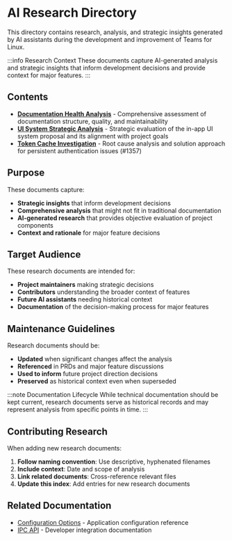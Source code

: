 # AI Research Directory

This directory contains research, analysis, and strategic insights generated by AI assistants during the development and improvement of Teams for Linux.

:::info Research Context
These documents capture AI-generated analysis and strategic insights that inform development decisions and provide context for major features.
:::

## Contents

- **[Documentation Health Analysis](documentation-health-analysis.md)** - Comprehensive assessment of documentation structure, quality, and maintainability
- **[UI System Strategic Analysis](ui-system-strategic-analysis.md)** - Strategic evaluation of the in-app UI system proposal and its alignment with project goals
- **[Token Cache Investigation](token-cache-authentication-investigation.md)** - Root cause analysis and solution approach for persistent authentication issues (#1357)

## Purpose

These documents capture:

- **Strategic insights** that inform development decisions
- **Comprehensive analysis** that might not fit in traditional documentation  
- **AI-generated research** that provides objective evaluation of project components
- **Context and rationale** for major feature decisions

## Target Audience

These research documents are intended for:

- **Project maintainers** making strategic decisions
- **Contributors** understanding the broader context of features
- **Future AI assistants** needing historical context
- **Documentation** of the decision-making process for major features

## Maintenance Guidelines

Research documents should be:

- **Updated** when significant changes affect the analysis
- **Referenced** in PRDs and major feature discussions
- **Used to inform** future project direction decisions
- **Preserved** as historical context even when superseded

:::note Documentation Lifecycle
While technical documentation should be kept current, research documents serve as historical records and may represent analysis from specific points in time.
:::

## Contributing Research

When adding new research documents:

1. **Follow naming convention**: Use descriptive, hyphenated filenames
2. **Include context**: Date and scope of analysis
3. **Link related documents**: Cross-reference relevant files
4. **Update this index**: Add entries for new research documents

## Related Documentation

- [Configuration Options](../configuration.md) - Application configuration reference
- [IPC API](../ipc-api.md) - Developer integration documentation